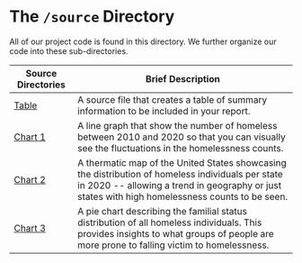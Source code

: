 # The `/source` Directory

All of our project code is found in this directory.  We further organize our code into 
these sub-directories.

|Source Directories | Brief Description|
|---------------| -----------------|
|[Table](https://github.com/info201a-au2022/project-group-3-section-ag/blob/main/source/Table.r) | A source file that creates a table of summary information to be included in your report.
|[Chart 1](https://github.com/info201a-au2022/project-group-3-section-ag/blob/main/source/Chart1_Homelessness_Trend.r) | A line graph that show the number of homeless between 2010 and 2020 so that you can visually see the fluctuations in the homelessness counts.
|[Chart 2](https://github.com/info201a-au2022/project-group-3-section-ag/blob/main/source/Chart2-Choropleth.r) | A thermatic map of the United States showcasing the distribution of homeless individuals per state in 2020 -- allowing a trend in geography or just states with high homelessness counts to be seen. 
|[Chart 3](https://github.com/info201a-au2022/project-group-3-section-ag/blob/main/source/Chart3-Pie.r) | A pie chart describing the familial status distribution of all homeless individuals. This provides insights to what groups of people are more prone to falling victim to homelessness.
